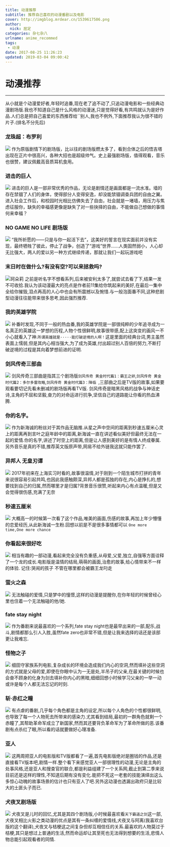```yaml
---
title: 动漫推荐
subtitle: 推荐自己喜欢的动漫番剧以及电影
cover: http://imgblog.mrdear.cn/1539617506.png
author: 
  nick: 屈定
categories: 杂七杂八
urlname: anime_recommed
tags:
 - 动漫
date: 2017-08-25 11:26:23
updated: 2019-03-04 09:00:42
---
```


# 动漫推荐

---

从小就是个动漫爱好者,年轻时追番,现在老了追不动了,只追动漫电影和一些经典动漫剧场版.我也不知道自己是什么风格的动漫迷,只是觉得好看,有共鸣就认为是好作品.人们总是把自己喜爱的东西推荐给``别人,我也不例外,下面推荐我认为很不错的片子.(排名不分先后)

### 龙珠超：布罗利
![](http://imgblog.mrdear.cn/1551661060.png?imageMogr2/thumbnail/!100p)
作为原版剧情下的剧场版，比以往的剧场版燃太多了，看到合体之后的悟吉塔出现在正片中很高兴，各种大招也是超级帅气。史上最强剧场版，值得观看，音乐也很赞，建议佩戴高音质耳机食用。

### 进击的巨人
![](http://imgblog.mrdear.cn/1539617506.png?imageMogr2/thumbnail/!100p)
进击的巨人是一部非常优秀的作品，无论是剧情还是画面都是一流水准。墙的存在禁锢了人们的身体，使得部分人变得安逸，却没能禁锢调查兵团的自由之翼。进入社会工作后，和校园时光相比仿佛失去了自由，社会就是一堵墙，用压力与焦虑征服你，缺失的幸福感更像是缺失了对一些抉择的自由，不能做自己想做的事情何来幸福？


### NO GAME NO LIFE 剧场版
![](http://imgblog.mrdear.cn/1519746222.png?imageMogr2/thumbnail/!70p)
“我所祈愿的——只是与你一起活下去”，这美好的誓言在现实面前并没有实现，最终牺牲了彼此，停止了战争，创造了“游戏”世界……人类固然弱小，人心却无比强大，两人的爱以另一种方式继续传递，那就让我们一起玩游戏吧

### 末日时在做什么?有没有空?可以来拯救吗?
![珂朵莉](http://imgblog.mrdear.cn/1517883817.png?imageMogr2/thumbnail/!70p)
之前是听名字不想看系列,后来被安利太多了,就尝试去看了下,结果一发不可收拾.我认为该动漫最大的亮点是作者前11集给你筑起来的美好,在最后一集中全给你摧毁,泪点再高的人心中也会有所震撼以及惋惜.与一般泡面番不同,这种悲剧型动漫往往能带来很多思考,因此强烈推荐.

### 我的英雄学院
![](http://imgblog.mrdear.cn/1517883925.png?imageMogr2/thumbnail/!70p)
补番时发现,不同于一般的热血番,我的英雄学院是一部很纯粹的少年追寻成为一名真正的英雄这一梦想的历程,人物个性很鲜明,故事很带感,配上这突变的画风一不小心就看入了神.`所谓英雄就是·····能打破逆境的人啊！`这是里面的经典台词,男主虽然表面上懦弱,但是其内心相当强大,为了成为英雄,付出超过别人百倍的努力,不断打破逆境的过程是其向着梦想前进的证明.

### 剑风传奇三部曲
![](http://imgblog.mrdear.cn/1517884044.png?imageMogr2/thumbnail/!70p)
剑风传奇三部曲是指其三个剧场版`剑风传奇 黄金时代篇1：霸王之卵`,`剑风传奇 黄金时代篇2：多尔多雷攻略`,`剑风传奇 黄金时代篇3：降临 `,三部曲之后是TV版的故事,如果要观看要切记先看未删减的剧场版再看TV版.  剑风传奇是暗黑风格的战争与神话史诗,主角的不屈和坚毅,奋力的对命运进行抗争,坚信自己的道路能让你看的热血沸腾.

### 你的名字。
![](http://imgblog.mrdear.cn/1517884119.png?imageMogr2/thumbnail/!70p)
作为新海诚的粉丝对于其作品无脑推.从星之声中空间的距离到秒速五厘米心灵上的距离再到言叶之庭年龄中的距离,新海诚一直在讲述看似美好但最终无法在一起的爱情.你的名字,讲述了时空上的距离,但是让人感到美好的是有情人终成眷属.另外音乐是真的不错,推荐英文版原声带,网易不给外链我这就只能作罢了.

### 异邦人 无皇刃谭
![](http://imgblog.mrdear.cn/1517884322.png?imageMogr2/thumbnail/!70p)
2017年初来在上海实习时看的,故事很温情,对于刚到一个陌生城市打拼的青年来说很容易引起共鸣,也因此我感触颇深,异邦人都是孤独的存在,内心是挣扎的,想要找到自己的归属,然而哪里才是归属?背景音乐很赞,听起来内心有点温暖,但是又会觉得很伤感,充满了无奈

### 秒速五厘米
![](http://imgblog.mrdear.cn/1517884376.png?imageMogr2/thumbnail/!70p)
大概高一的时候第一次看了这个作品,唯美的画面,伤感的故事,再加上年少懵懂的恋爱经历,从此新海诚一生粉.回想以前是不是很多事情都可以 `One more time,One more chance`

### 你看起来很好吃
![](http://imgblog.mrdear.cn/1517884509.png?imageMogr2/thumbnail/!70p)
相当有趣的一部动漫,看起来完全没有负重感,从母爱,父爱,独立,自强等方面诠释了一个龙的成长.电影版是温情的结局,萌萌的画面,治愈的故事,给心情带来不一样的体验.
记住:哭闹的孩子 不管在哪里都会被霸王龙叼走

### 萤火之森
![](http://imgblog.mrdear.cn/1517884569.png?imageMogr2/thumbnail/!70p)
无法触碰的爱情,只是梦中的憧憬,这样的动漫是提醒你,在你年轻的时候曾经心里也住着一个无法触碰的他/她.


### fate stay night
![](http://imgblog.mrdear.cn/1517884650.png?imageMogr2/thumbnail/!70p)
作为番剧来说最喜欢的一个系列,fate stay night也是最早出来的一部,配乐,战斗,剧情都那么引人入胜,虽然fate zero也非常不错,但是让我来选择的话还是该部更让我难忘.

### 怪物之子
![](http://imgblog.mrdear.cn/1517885010.png?imageMogr2/thumbnail/!70p)
细田守家族系列电影,复杂成长的环境会造成我们内心的空洞,然而填补这些空洞的方式就是父母的爱,即使在你眼中认为一无是处,半吊子的父亲,在最关键的时候也会奋不顾身的化身为剑去填补你内心的黑暗,细细回想小时候学习父亲的一举一动或许是每个人都无法忘记的时刻.


### 斩·赤红之瞳
![](http://imgblog.mrdear.cn/1517885129.png?imageMogr2/thumbnail/!70p)
有点虐的番剧,几乎每个角色都是主角的设定,所以每个人角色的个性都很鲜明,也导致了每一个人物死去所带来的感染力.尤其看到结局,最初的一群角色就剩一个赤瞳了,其帮助革命军成立了新国家,然而其还要背负革命军为了革命所做的恶.该番剧有点杀红了眼,所以看的话就要做好心理准备.

### 亚人
![](http://imgblog.mrdear.cn/1517885180.png?imageMogr2/thumbnail/!70p)
这两周把亚人的电影版和TV版都看了一遍,首先电影版绝对是圈钱的作品,还是直接看TV版本吧,剧情一样.整个看下来感觉亚人一部很理性的动漫,无论是主角的处事风格,还是亚人和搜查官的联合,都是利益组建了一个关系网,截止到第二季来说目前还是这样的理性,不知道后期有没有变化.能把不死这一老套的技能演绎出这么多惊心动魄的故事场景的估计也只有亚人了吧.另外这动漫也透漏出政府只是比较大的土匪头子而已.

### 犬夜叉剧场版
![](http://imgblog.mrdear.cn/1517885220.png?imageMogr2/thumbnail/!70p)
犬夜叉是儿时的回忆,尤其是其四个剧场版,小时候最喜欢看`天下霸道之剑`这一部,犬夜叉相比火影之类动漫的优点是其有一条纠缠的爱情线,犬夜叉与阿离(我喜欢台版的这个翻译),犬夜叉与桔梗这之间复杂但却互相信任的关系.最喜欢的人物莫过于桔梗,其只是想过上普通的生活,然而命运却让其至死也无法得到想要的生活,悲情人物总能引起观看者的同情.









